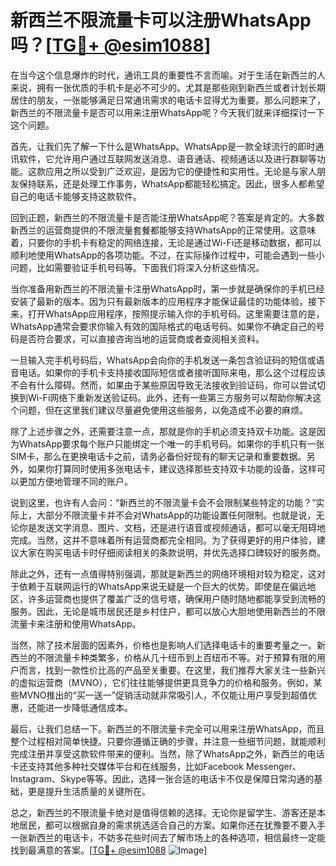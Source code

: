 # 新西兰不限流量卡可以注册WhatsApp吗？[[TG💪+ @esim1088](https://t.me/s/esim1088)]

在当今这个信息爆炸的时代，通讯工具的重要性不言而喻。对于生活在新西兰的人来说，拥有一张优质的手机卡是必不可少的。尤其是那些刚到新西兰或者计划长期居住的朋友，一张能够满足日常通讯需求的电话卡显得尤为重要。那么问题来了，新西兰的不限流量卡是否可以用来注册WhatsApp呢？今天我们就来详细探讨一下这个问题。

首先，让我们先了解一下什么是WhatsApp。WhatsApp是一款全球流行的即时通讯软件，它允许用户通过互联网发送消息、语音通话、视频通话以及进行群聊等功能。这款应用之所以受到广泛欢迎，是因为它的便捷性和实用性。无论是与家人朋友保持联系，还是处理工作事务，WhatsApp都能轻松搞定。因此，很多人都希望自己的电话卡能够支持这款软件。

回到正题，新西兰的不限流量卡是否能注册WhatsApp呢？答案是肯定的。大多数新西兰的运营商提供的不限流量套餐都能够支持WhatsApp的正常使用。这意味着，只要你的手机卡有稳定的网络连接，无论是通过Wi-Fi还是移动数据，都可以顺利地使用WhatsApp的各项功能。不过，在实际操作过程中，可能会遇到一些小问题，比如需要验证手机号码等。下面我们将深入分析这些情况。

当你准备用新西兰的不限流量卡注册WhatsApp时，第一步就是确保你的手机已经安装了最新的版本。因为只有最新版本的应用程序才能保证最佳的功能体验。接下来，打开WhatsApp应用程序，按照提示输入你的手机号码。这里需要注意的是，WhatsApp通常会要求你输入有效的国际格式的电话号码。如果你不确定自己的号码是否符合要求，可以直接咨询当地的运营商或者查阅相关资料。

一旦输入完手机号码后，WhatsApp会向你的手机发送一条包含验证码的短信或语音电话。如果你的手机卡支持接收国际短信或者接听国际来电，那么这个过程应该不会有什么障碍。然而，如果由于某些原因导致无法接收到验证码，你可以尝试切换到Wi-Fi网络下重新发送验证码。此外，还有一些第三方服务可以帮助你解决这个问题，但在这里我们建议尽量避免使用这些服务，以免造成不必要的麻烦。

除了上述步骤之外，还需要注意一点，那就是你的手机必须支持双卡功能。这是因为WhatsApp要求每个账户只能绑定一个唯一的手机号码。如果你的手机只有一张SIM卡，那么在更换电话卡之前，请务必备份好现有的聊天记录和重要数据。另外，如果你打算同时使用多张电话卡，建议选择那些支持双卡功能的设备，这样可以更加方便地管理不同的账户。

说到这里，也许有人会问：“新西兰的不限流量卡会不会限制某些特定的功能？”实际上，大部分不限流量卡并不会对WhatsApp的功能设置任何限制。也就是说，无论你是发送文字消息、图片、文档，还是进行语音或视频通话，都可以毫无阻碍地完成。当然，这并不意味着所有运营商都完全相同。为了获得更好的用户体验，建议大家在购买电话卡时仔细阅读相关的条款说明，并优先选择口碑较好的服务商。

除此之外，还有一点值得特别强调，那就是新西兰的网络环境相对较为稳定，这对于依赖于互联网运行的WhatsApp来说无疑是一个巨大的优势。即使是在偏远地区，许多运营商也提供了覆盖广泛的信号塔，确保用户随时随地都能享受到流畅的服务。因此，无论是城市居民还是乡村住户，都可以放心大胆地使用新西兰的不限流量卡来注册和使用WhatsApp。

当然，除了技术层面的因素外，价格也是影响人们选择电话卡的重要考量之一。新西兰的不限流量卡种类繁多，价格从几十纽币到上百纽币不等。对于预算有限的用户而言，找到一款性价比高的产品至关重要。在这里，我们推荐大家关注一些新兴的虚拟运营商（MVNO），它们往往能够提供更具竞争力的价格和服务。例如，某些MVNO推出的“买一送一”促销活动就非常吸引人，不仅能让用户享受到超值优惠，还能进一步降低通信成本。

最后，让我们总结一下。新西兰的不限流量卡完全可以用来注册WhatsApp，而且整个过程相对简单快捷。只要你遵循正确的步骤，并注意一些细节问题，就能顺利完成注册并享受这款软件带来的便利。当然，除了WhatsApp之外，新西兰的电话卡还支持其他多种社交媒体平台和在线服务，比如Facebook Messenger、Instagram、Skype等等。因此，选择一张合适的电话卡不仅是保障日常沟通的基础，更是提升生活质量的关键所在。

总之，新西兰的不限流量卡绝对是值得信赖的选择。无论你是留学生、游客还是本地居民，都可以根据自身的需求挑选适合自己的方案。如果你还在犹豫要不要入手一张新西兰的电话卡，不妨多花些时间去了解市场上的各种选项，相信最终一定能找到最满意的答案。[[TG💪+ @esim1088](https://t.me/s/esim1088) ![Image](https://i.postimg.cc/4NQfJmqS/Snipaste-2025-05-13-00-14-12.png)]
